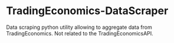 # TradingEconomics-DataScraper
Data scraping python utility allowing to aggregate data from TradingEconomics. Not related to the TradingEconomicsAPI.
